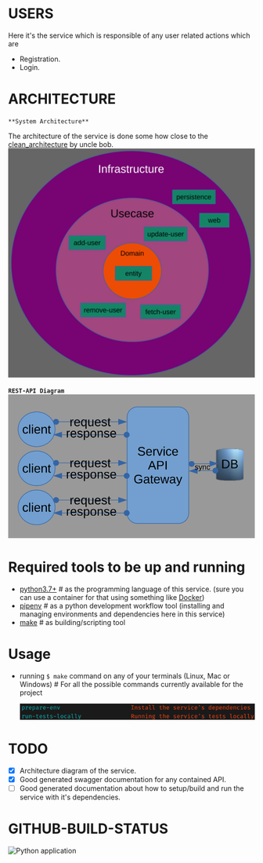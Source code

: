 # USERS
Here it's the service which is responsible of any user related actions which are
- Registration.
- Login.

# ARCHITECTURE
`**System Architecture**`

The architecture of the service is done some how close to the [clean_architecture](https://blog.cleancoder.com/uncle-bob/2012/08/13/the-clean-architecture.html) by uncle bob.
![clean_architecture](clean_architecture_diagram.svg)

**`REST-API Diagram`**
![architecture_diagram](architecture_diagram.svg)

# Required tools to be up and running

- [python3.7+](https://www.python.org/download/releases/3.0/) # as the programming language of this service. (sure you can use a container for that using something like [Docker](https://www.docker.com/))
- [pipenv](https://pypi.org/project/pipenv/) # as a python development workflow tool (installing and managing environments and dependencies here in this service)
- [make](https://www.gnu.org/software/make/) # as building/scripting tool

# Usage

- running `$ make` command on any of your terminals (Linux, Mac or Windows) # For all the possible commands currently available for the project

  ![current_make_list](current_make_list.png)

# TODO
- [x] Architecture diagram of the service.
- [x] Good generated swagger documentation for any contained API.
- [ ] Good generated documentation about how to setup/build and run the service with it's dependencies.

# GITHUB-BUILD-STATUS

![Python application](https://github.com/abmazhr/chatme/workflows/Python%20application/badge.svg?branch=master)
